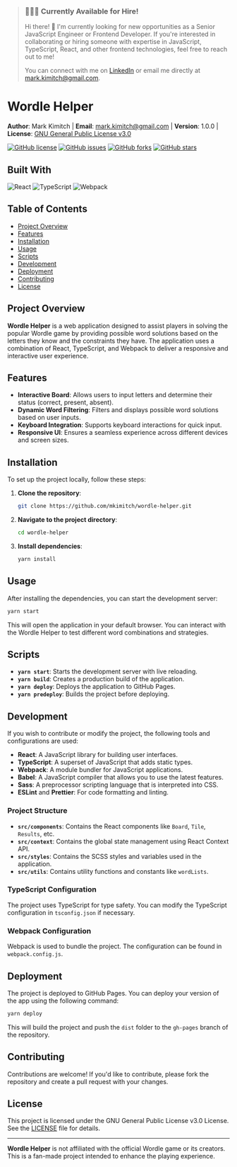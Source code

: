 > ### 👨🏼‍💻 Currently Available for Hire!
>
> Hi there! 👋 I'm currently looking for new opportunities as a Senior JavaScript Engineer or Frontend Developer. If you're interested in collaborating or hiring someone with expertise in JavaScript, TypeScript, React, and other frontend technologies, feel free to reach out to me!
>
> You can connect with me on [LinkedIn](https://www.linkedin.com/in/mkimitch/) or email me directly at [mark.kimitch@gmail.com](mailto:mark.kimitch@gmail.com).

# Wordle Helper

**Author**: Mark Kimitch | **Email**: [mark.kimitch@gmail.com](mailto:mark.kimitch@gmail.com) | **Version**: 1.0.0 | **License**: [GNU General Public License v3.0](https://www.gnu.org/licenses/gpl-3.0.html)

[![GitHub license](https://img.shields.io/badge/license-GPLv3-blue.svg)](https://www.gnu.org/licenses/gpl-3.0.html)
[![GitHub issues](https://img.shields.io/github/issues/mkimitch/wordle-helper)](https://github.com/mkimitch/wordle-helper/issues)
[![GitHub forks](https://img.shields.io/github/forks/mkimitch/wordle-helper)](https://github.com/mkimitch/wordle-helper/network)
[![GitHub stars](https://img.shields.io/github/stars/mkimitch/wordle-helper)](https://github.com/mkimitch/wordle-helper/stargazers)

## Built With

![React](https://img.shields.io/badge/dynamic/json?color=blue&label=React&query=$.dependencies.react&url=https%3A%2F%2Fraw.githubusercontent.com%2Fmkimitch%2Fwordle-helper%2Fmain%2Fpackage.json&logo=react)
![TypeScript](https://img.shields.io/badge/dynamic/json?color=blue&label=TypeScript&query=$.devDependencies.typescript&url=https%3A%2F%2Fraw.githubusercontent.com%2Fmkimitch%2Fwordle-helper%2Fmain%2Fpackage.json&logo=typescript)
![Webpack](https://img.shields.io/badge/dynamic/json?color=blue&label=Webpack&query=$.devDependencies.webpack&url=https%3A%2F%2Fraw.githubusercontent.com%2Fmkimitch%2Fwordle-helper%2Fmain%2Fpackage.json&logo=webpack)

## Table of Contents

- [Project Overview](#project-overview)
- [Features](#features)
- [Installation](#installation)
- [Usage](#usage)
- [Scripts](#scripts)
- [Development](#development)
- [Deployment](#deployment)
- [Contributing](#contributing)
- [License](#license)

## Project Overview

**Wordle Helper** is a web application designed to assist players in solving the popular Wordle game by providing possible word solutions based on the letters they know and the constraints they have. The application uses a combination of React, TypeScript, and Webpack to deliver a responsive and interactive user experience.

## Features

- **Interactive Board**: Allows users to input letters and determine their status (correct, present, absent).
- **Dynamic Word Filtering**: Filters and displays possible word solutions based on user inputs.
- **Keyboard Integration**: Supports keyboard interactions for quick input.
- **Responsive UI**: Ensures a seamless experience across different devices and screen sizes.

## Installation

To set up the project locally, follow these steps:

1. **Clone the repository**:

   ```bash
   git clone https://github.com/mkimitch/wordle-helper.git
   ```

2. **Navigate to the project directory**:

   ```bash
   cd wordle-helper
   ```

3. **Install dependencies**:

   ```bash
   yarn install
   ```

## Usage

After installing the dependencies, you can start the development server:

```bash
yarn start
```

This will open the application in your default browser. You can interact with the Wordle Helper to test different word combinations and strategies.

## Scripts

- **`yarn start`**: Starts the development server with live reloading.
- **`yarn build`**: Creates a production build of the application.
- **`yarn deploy`**: Deploys the application to GitHub Pages.
- **`yarn predeploy`**: Builds the project before deploying.

## Development

If you wish to contribute or modify the project, the following tools and configurations are used:

- **React**: A JavaScript library for building user interfaces.
- **TypeScript**: A superset of JavaScript that adds static types.
- **Webpack**: A module bundler for JavaScript applications.
- **Babel**: A JavaScript compiler that allows you to use the latest features.
- **Sass**: A preprocessor scripting language that is interpreted into CSS.
- **ESLint** and **Prettier**: For code formatting and linting.

### Project Structure

- **`src/components`**: Contains the React components like `Board`, `Tile`, `Results`, etc.
- **`src/context`**: Contains the global state management using React Context API.
- **`src/styles`**: Contains the SCSS styles and variables used in the application.
- **`src/utils`**: Contains utility functions and constants like `wordLists`.

### TypeScript Configuration

The project uses TypeScript for type safety. You can modify the TypeScript configuration in `tsconfig.json` if necessary.

### Webpack Configuration

Webpack is used to bundle the project. The configuration can be found in `webpack.config.js`.

## Deployment

The project is deployed to GitHub Pages. You can deploy your version of the app using the following command:

```bash
yarn deploy
```

This will build the project and push the `dist` folder to the `gh-pages` branch of the repository.

## Contributing

Contributions are welcome! If you'd like to contribute, please fork the repository and create a pull request with your changes.

## License

This project is licensed under the GNU General Public License v3.0 License. See the [LICENSE](LICENSE) file for details.

---

**Wordle Helper** is not affiliated with the official Wordle game or its creators. This is a fan-made project intended to enhance the playing experience.
